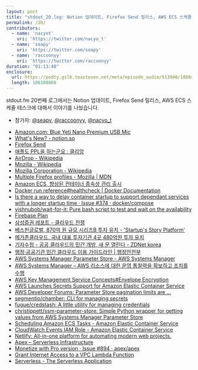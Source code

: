 ```yaml
---
layout: post
title: "stdout_20.log: Notion 업데이트, Firefox Send 릴리스, AWS ECS 스케줄 테스크"
permalink: /20/
contributors:
  - name: 'nacyot'
    uri: 'https://twitter.com/nacyo_t'
  - name: 'seapy'
    uri: 'https://twitter.com/seapy'
  - name: 'raccoonyy'
    uri: 'https://twitter.com/raccoonyy'
duration: "01:13:40"
enclosure:
  url: https://podty.gslb.toastoven.net/meta/episode_audio/513940/188843_1552487674270.mp3
  length: 106108866
---
```


stdout.fm 20번째 로그에서는 Notion 업데이트, Firefox Send 릴리스, AWS ECS 스케줄 테스크에 대해서 이야기를 나눴습니다.

* 참가자: [@seapy][sea], [@raccoonyy][rac], [@nacyo_t][nac]

[sea]: https://twitter.com/seapy
[rac]: https://twitter.com/raccoonyy
[nac]: https://twitter.com/nacyo_t

* [Amazon.com: Blue Yeti Nano Premium USB Mic](https://www.amazon.com/Blue-Yeti-Premium-Recording-Streaming/dp/B07DTTGZ7M/ref=sr_1_1_sspa?keywords=yeti+nano&qid=1552520385&s=gateway&sr=8-1-spons&psc=1)
* [What's New? - notion.so](https://www.notion.so/What-s-New-157765353f2c4705bd45474e5ba8b46c)
* [Firefox Send](https://send.firefox.com/)
* [애플도 PPL을 하는군요 : 클리앙](https://www.clien.net/service/board/park/13246621)
* [AirDrop - Wikipedia](https://en.wikipedia.org/wiki/AirDrop)
* [Mozilla - Wikipedia](https://en.wikipedia.org/wiki/Mozilla)
* [Mozilla Corporation - Wikipedia](https://en.wikipedia.org/wiki/Mozilla_Corporation)
* [Multiple Firefox profiles - Mozilla \| MDN](https://developer.mozilla.org/en-US/docs/Mozilla/Firefox/Multiple_profiles)
* [Amazon ECS, 향상된 컨테이너 종속성 관리 출시](https://aws.amazon.com/ko/about-aws/whats-new/2019/03/amazon-ecs-introduces-enhanced-container-dependency-management/)
* [Docker run reference#healthcheck \| Docker Documentation](https://docs.docker.com/engine/reference/run/#healthcheck)
* [Is there a way to delay container startup to support dependant services with a longer startup time · Issue #374 · docker/compose](https://github.com/docker/compose/issues/374)
* [vishnubob/wait-for-it: Pure bash script to test and wait on the availability](https://github.com/vishnubob/wait-for-it)
* [Firebase Plan](https://firebase.google.com/pricing/)
* [삼성증권 레포트 - 클라우드 전쟁](https://www.samsungpop.com/common.do?cmd=down&saveKey=research.pdf&fileName=2010/2019012916305070K_02_20.pdf&contentType=application/pdf)
* [베스핀글로벌, 870억 원 규모 시리즈B 투자 유치 - 'Startup's Story Platform’](https://platum.kr/archives/108407)
* [메가존클라우드, 국내 대표 투자기관 4곳 480억원 투자 유치](https://cloud.hosting.kr/press_190304_megazonecloud/)
* [기자수첩 - 공공 클라우드의 민간 개방, 새 문 열린다 - ZDNet korea](http://www.zdnet.co.kr/view/?no=20180920172135)
* [행정·공공기관 민간 클라우드 이용 가이드라인 \| 행정안전부](https://www.mois.go.kr/frt/bbs/type001/commonSelectBoardArticle.do?bbsId=BBSMSTR_000000000015&nttId=68162)
* [AWS Systems Manager Parameter Store - AWS Systems Manager](https://docs.aws.amazon.com/ko_kr/systems-manager/latest/userguide/systems-manager-paramstore.html)
* [AWS Systems Manager – AWS 리소스에 대한 운영 통찰력을 확보하고 조치를 수행](https://aws.amazon.com/ko/systems-manager/)
* [AWS Key Management Service Concepts#Envelope Encryption](https://docs.aws.amazon.com/kms/latest/developerguide/concepts.html#enveloping)
* [AWS Launches Secrets Support for Amazon Elastic Container Service](https://aws.amazon.com/about-aws/whats-new/2018/11/aws-launches-secrets-support-for-amazon-elastic-container-servic/)
* [AWS Developer Forums: Parameter Store pagination limits are ...](https://forums.aws.amazon.com/thread.jspa?messageID=835388&tstart=0)
* [segmentio/chamber: CLI for managing secrets](https://github.com/segmentio/chamber)
* [fugue/credstash: A little utility for managing credentials](https://github.com/fugue/credstash)
* [christippett/ssm-parameter-store: Simple Python wrapper for getting values from AWS Systems Manager Parameter Store](https://github.com/christippett/ssm-parameter-store)
* [Scheduling Amazon ECS Tasks - Amazon Elastic Container Service](https://docs.aws.amazon.com/AmazonECS/latest/developerguide/scheduling_tasks.html)
* [CloudWatch Events IAM Role - Amazon Elastic Container Service](https://docs.aws.amazon.com/AmazonECS/latest/developerguide/CWE_IAM_role.html)
* [Netlify: All-in-one platform for automating modern web projects.](https://www.netlify.com/)
* [Apex – Serverless Infrastructure](https://apex.run/)
* [Monetize with Pro version · Issue #894 · apex/apex](https://github.com/apex/apex/issues/894)
* [Grant Internet Access to a VPC Lambda Function](https://aws.amazon.com/premiumsupport/knowledge-center/internet-access-lambda-function/)
* [Serverless - The Serverless Application](https://serverless.com/)

